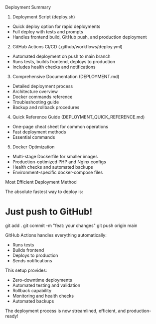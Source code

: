 Deployment Summary

 1. Deployment Script (deploy.sh)

  - Quick deploy option for rapid deployments
  - Full deploy with tests and prompts
  - Handles frontend build, GitHub push, and production deployment

  2. GitHub Actions CI/CD (.github/workflows/deploy.yml)

  - Automated deployment on push to main branch
  - Runs tests, builds frontend, deploys to production
  - Includes health checks and notifications

  3. Comprehensive Documentation (DEPLOYMENT.md)

  - Detailed deployment process
  - Architecture overview
  - Docker commands reference
  - Troubleshooting guide
  - Backup and rollback procedures

  4. Quick Reference Guide (DEPLOYMENT_QUICK_REFERENCE.md)

  - One-page cheat sheet for common operations
  - Fast deployment methods
  - Essential commands

  5. Docker Optimization

  - Multi-stage Dockerfile for smaller images
  - Production-optimized PHP and Nginx configs
  - Health checks and automated backups
  - Environment-specific docker-compose files

  Most Efficient Deployment Method

  The absolute fastest way to deploy is:

  # Just push to GitHub!
  git add .
  git commit -m "feat: your changes"
  git push origin main

  GitHub Actions handles everything automatically:
  - Runs tests
  - Builds frontend
  - Deploys to production
  - Sends notifications

  This setup provides:
  - Zero-downtime deployments
  - Automated testing and validation
  - Rollback capability
  - Monitoring and health checks
  - Automated backups

  The deployment process is now streamlined, efficient, and production-ready!

